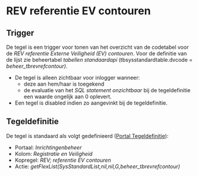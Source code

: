 # REV referentie EV contouren

## Trigger

De tegel is een trigger voor tonen van het overzicht van de codetabel voor de _REV referentie Externe Veiligheid (EV) contouren_. Voor de definitie van de lijst zie beheertabel _tabellen standaardapi_ (tbsysstandardtable.dvcode = _beheer_tbrevrefcontour)_.

- De tegel is alleen zichtbaar voor inlogger wanneer:
  - deze aan hem/haar is toegekend
  - de evaluatie van het _SQL statement onzichtbaar_ bij de tegeldefinitie een waarde ongelijk aan 0 oplevert.
- Een tegel is disabled indien zo aangevinkt bij de tegeldefinitie.

## Tegeldefinitie

De tegel is standaard als volgt gedefinieerd ([Portal Tegeldefinitie](/instellen_inrichten/portaldefinitie/portal_tegel.md)):

- Portaal: _Inrichtingenbeheer_
- Kolom: _Registratie en Veiligheid_
- Kopregel: _REV; referentie EV contouren_
- Actie: _getFlexList(SysStandardList,nil,nil,G,beheer_tbrevrefcontour)_
